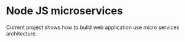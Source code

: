 # Node JS microservices

Current project shows how to build web application use micro services architecture.